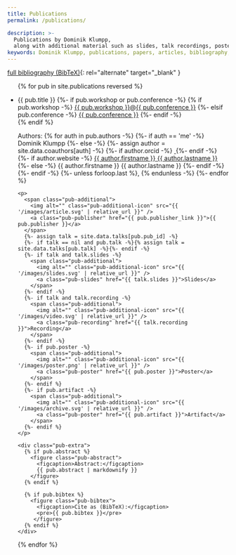 ```yaml
---
title: Publications
permalink: /publications/

description: >-
  Publications by Dominik Klumpp,
  along with additional material such as slides, talk recordings, posters etc.
keywords: Dominik Klumpp, publications, papers, articles, bibliography, references
---
```


[full bibliography (BibTeX)](/bibliography.bib){: rel="alternate" target="_blank" }

<ul class="pub-list">
{% for pub in site.publications reversed %}
  <li class="publication" id="pub-{{ pub.pub_id }}">
    <p>
      <a class="pub-unfolder" href="#pub-{{ pub.pub_id }}" aria-label="show details for publication"></a>
      <a class="pub-folder" href="#/" aria-label="collapse detailed view"></a>
      <span class="pub-title">{{ pub.title }}</span>
      {%- if pub.workshop or pub.conference -%}
        <span class="pub-venue">
          {% if pub.workshop -%}
            <a class="pub-workshop" href="{{ pub.workshop_link }}">{{ pub.workshop }}</a><span class="colocation-link">@</span><a class="pub-colocation" href="{{ pub.conference_link }}">{{ pub.conference }}</a>
          {%- elsif pub.conference -%}
            <a class="pub-conference" href="{{ pub.conference_link }}">{{ pub.conference }}</a>
          {%- endif -%}<br/>
        </span>
      {% endif %}
    </p>
    <p class="pub-authorline">
      <span>Authors:</span>
      {% for auth in pub.authors -%}
        {%- if auth == 'me' -%}
          <span class="author-self">Dominik Klumpp</span>
        {%- else -%}
          {%- assign author = site.data.coauthors[auth] -%}
          <span class="author">
            {%- if author.orcid -%}
              <a class="author-orcid" href="https://orcid.org/{{author.orcid}}" aria-label="ORCID profile for {{ author.firstname }} {{ author.lastname }}">
                <img alt="" src="{{ '/images/orcid.svg' | relative_url }}"/>
              </a>
            {%- endif -%}
            {%- if author.website -%}
              <a class="author-link" href="{{ author.website }}">{{ author.firstname }} {{ author.lastname }}</a>
            {%- else -%}
              {{ author.firstname }} {{ author.lastname }}
            {%- endif -%}
          </span>
        {%- endif -%}
        {%- unless forloop.last %}, {% endunless -%}
      {%- endfor %}
    </p>
 
    <p>
      <span class="pub-additional">
        <img alt="" class="pub-additional-icon" src="{{ '/images/article.svg' | relative_url }}" />
        <a class="pub-publisher" href="{{ pub.publisher_link }}">{{ pub.publisher }}</a>
      </span>
      {%- assign talk = site.data.talks[pub.pub_id] -%}
      {%- if talk == nil and pub.talk -%}{% assign talk = site.data.talks[pub.talk] -%}{%- endif -%}
      {%- if talk and talk.slides -%}
        <span class="pub-additional">
          <img alt="" class="pub-additional-icon" src="{{ '/images/slides.svg' | relative_url }}" />
          <a class="pub-slides" href="{{ talk.slides }}">Slides</a>
        </span>
      {%- endif -%}
      {%- if talk and talk.recording -%}
        <span class="pub-additional">
          <img alt="" class="pub-additional-icon" src="{{ '/images/video.svg' | relative_url }}" />
          <a class="pub-recording" href="{{ talk.recording }}">Recording</a>
        </span>
      {%- endif -%}
      {%- if pub.poster -%}
        <span class="pub-additional">
          <img alt="" class="pub-additional-icon" src="{{ '/images/poster.png' | relative_url }}" />
          <a class="pub-poster" href="{{ pub.poster }}">Poster</a>
        </span>
      {%- endif %}
      {%- if pub.artifact -%}
        <span class="pub-additional">
          <img alt="" class="pub-additional-icon" src="{{ '/images/archive.svg' | relative_url }}" />
          <a class="pub-poster" href="{{ pub.artifact }}">Artifact</a>
        </span>
      {%- endif %}
    </p>
    
    <div class="pub-extra">
      {% if pub.abstract %}
        <figure class="pub-abstract">
          <figcaption>Abstract:</figcaption>
          {{ pub.abstract | markdownify }}
        </figure>
      {% endif %}

      {% if pub.bibtex %}
        <figure class="pub-bibtex">
          <figcaption>Cite as (BibTeX):</figcaption>
          <pre>{{ pub.bibtex }}</pre>
         </figure>
      {% endif %}
    </div>
  </li>
{% endfor %}
</ul>

<!-- plans:

  link scholar
  A-Z icon after "Authors" if order is alphabetical
  include "type" of publication
  add presentation for QA4SASO to research gate & link
  add theses
-->
